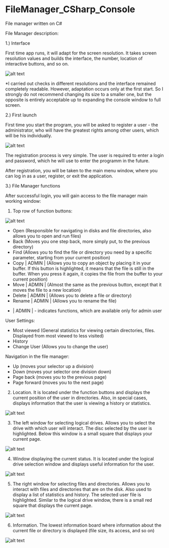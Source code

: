 # FileManager_CSharp_Console
File manager written on C# 

File Manager description:

1.) Interface

First time app runs, it will adapt for the screen resolution.
It takes screen resolution values and builds the interface,
the number, location of interactive buttons, and so on. 

![alt text](https://github.com/Sturmik/FileManager_CSharp_Console/blob/master/ShowcaseImages/MainMenu2.PNG?raw=true)

*I carried out checks in different resolutions and the interface remained completely readable.
However, adaptation occurs only at the first start. 
So I strongly do not recommend changing its size to a smaller one, 
but the opposite is entirely acceptable up to expanding the console window to full screen.

2.) First launch

First time you start the program, you will be asked to register a user - the administrator,
who will have the greatest rights among other users, which will be his individually.

![alt text](https://github.com/Sturmik/FileManager_CSharp_Console/blob/master/ShowcaseImages/LoginIn.PNG?raw=true)

The registration process is very simple. The user is required to enter a login and password, 
which he will use to enter the programm in the future.

After registration, you will be taken to the main menu window, 
where you can log in as a user, register, or exit the application.

3.) File Manager functions

After successful login, you will gain access to the file manager main working window:

1. Top row of function buttons:

![alt text](https://github.com/Sturmik/FileManager_CSharp_Console/blob/master/ShowcaseImages/MainFunctions.PNG?raw=true)

- Open (Responsible for navigating in disks and file directories, also allows you to open and run files)
- Back (Moves you one step back, more simply put, to the previous directory)
- Find (Allows you to find the file or directory you need by a specific parameter, starting from your current position)
- Copy | ADMIN | (Allows you to copy an object by placing it in your buffer. If this button is highlighted,
it means that the file is still in the buffer. When you press it again, it copies the file from the buffer to your current position)
- Move | ADMIN | (Almost the same as the previous button, except that it moves the file to a new location)
- Delete | ADMIN | (Allows you to delete a file or directory)
- Rename | ADMIN | (Allows you to rename the file)

* | ADMIN | - indicates functions, which are available only for admin user

User Settings:
- Most viewed (General statistics for viewing certain directories, files. Displayed from most viewed to less visited)
- History
- Change User (Allows you to change the user)

Navigation in the file manager:
- Up (moves your selector up a division)
- Down (moves your selector one division down)
- Page back (moves you to the previous page)
- Page forward (moves you to the next page)

2. Location. It is located under the function buttons and displays the current position of the user in directories.
Also, in special cases, displays information that the user is viewing a history or statistics.

![alt text](https://github.com/Sturmik/FileManager_CSharp_Console/blob/master/ShowcaseImages/InfoWindow.PNG?raw=true)

3. The left window for selecting logical drives. Allows you to select the drive with which user will interact.
The disc selected by the user is highlighted. Below this window is a small square that displays your current page.

![alt text](https://github.com/Sturmik/FileManager_CSharp_Console/blob/master/ShowcaseImages/DiscWindow.PNG?raw=true)

4. Window displaying the current status.
It is located under the logical drive selection window and displays useful information for the user.

![alt text](https://github.com/Sturmik/FileManager_CSharp_Console/blob/master/ShowcaseImages/StatusWindow.PNG?raw=true)

5. The right window for selecting files and directories. 
Allows you to interact with files and directories that are on the disk. 
Also used to display a list of statistics and history. The selected user file is highlighted. 
Similar to the logical drive window, there is a small red square that displays the current page.

![alt text](https://github.com/Sturmik/FileManager_CSharp_Console/blob/master/ShowcaseImages/FileWindow.PNG?raw=true)

6. Information. 
The lowest information board where information about the current file or directory is displayed 
(file size, its access, and so on)

![alt text](https://github.com/Sturmik/FileManager_CSharp_Console/blob/master/ShowcaseImages/FileInfo.PNG?raw=true)
